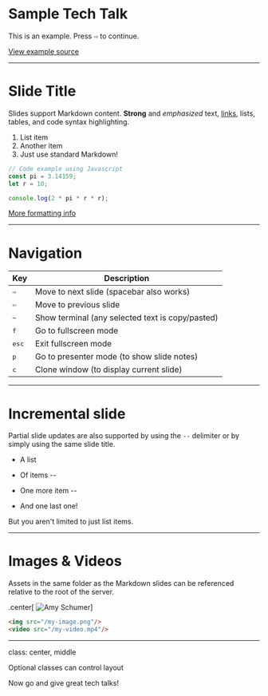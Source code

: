 # Sample Tech Talk

This is an example. Press <kbd>&#8680;</kbd> to continue.

[View example source](https://github.com/danielgtaylor/tech-talk/data/example.md)

---

# Slide Title

Slides support Markdown content. **Strong** and *emphasized* text, [links](https://github.com/danielgtaylor/tech-talk), lists, tables, and code syntax highlighting.

1. List item
2. Another item
3. Just use standard Markdown!

```js
// Code example using Javascript
const pi = 3.14159;
let r = 10;

console.log(2 * pi * r * r);
```

[More formatting info](https://github.com/gnab/remark/wiki/Markdown)

---

# Navigation

Key | Description
--- | -----------
<kbd>&#8680;</kbd> | Move to next slide (spacebar also works)
<kbd>&#8678;</kbd> | Move to previous slide
<kbd>&#126;</kbd> | Show terminal (any selected text is copy/pasted)
<kbd>f</kbd> | Go to fullscreen mode
<kbd>esc</kbd> | Exit fullscreen mode
<kbd>p</kbd> | Go to presenter mode (to show slide notes)
<kbd>c</kbd> | Clone window (to display current slide)

---

# Incremental slide

Partial slide updates are also supported by using the `--` delimiter or by simply using the same slide title.

- A list
- Of items
--

- One more item
--

- And one last one!

But you aren't limited to just list items.

---

# Images & Videos

Assets in the same folder as the Markdown slides can be referenced relative to the root of the server.

.center[
![Amy Schumer](/static/amy.gif)]

```html
<img src="/my-image.png"/>
<video src="/my-video.mp4"/>
```

---
class: center, middle

Optional classes can control layout

Now go and give great tech talks!
